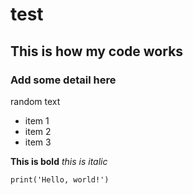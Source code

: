 # test
## This is how my code works
### Add some detail here


random text


* item 1
* item 2
* item 3


**This is bold** _this is italic_

    print('Hello, world!')
